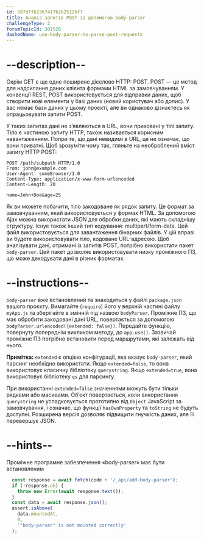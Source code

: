 ```yaml
---
id: 587d7fb2367417b2b2512bf7
title: Аналіз запитів POST за допомогою body-parser
challengeType: 2
forumTopicId: 301520
dashedName: use-body-parser-to-parse-post-requests
---
```


# --description--

Окрім GET є ще одне поширене дієслово HTTP: POST. POST — це метод для надсилання даних клієнта формами HTML за замовчуванням. У конвенції REST, POST використовується для відправки даних, щоб створити нові елементи у базі даних (новий користувач або допис). У вас немає бази даних у цьому проєкті, але ви однаково дізнаєтесь як опрацьовувати запити POST.

У таких запитах дані не з’являються в URL, вони приховані у тілі запиту. Тіло є частиною запиту HTTP, також називається корисним навантаженням. Попри те, що дані невидимі в URL, це не означає, що вони приватні. Щоб зрозуміти чому так, гляньте на необроблений вміст запиту HTTP POST:

```http
POST /path/subpath HTTP/1.0
From: john@example.com
User-Agent: someBrowser/1.0
Content-Type: application/x-www-form-urlencoded
Content-Length: 20

name=John+Doe&age=25
```

Як ви можете побачити, тіло закодоване як рядок запиту. Це формат за замовчуванням, який використовується у формах HTML. За допомогою Ajax можна використати JSON для обробки даних, які мають складнішу структуру. Існує також інший тип кодування: multipart/form-data. Цей файл використовується для завантаження бінарних файлів. У цій вправі ви будете використовувати тіло, кодоване URL-адресою. Щоб аналізувати дані, отримані із запитів POST, потрібно використати пакет `body-parser`. Цей пакет дозволяє використовувати низку проміжного ПЗ, що може декодувати дані в різних форматах.

# --instructions--

`body-parser` вже встановлений та знаходиться у файлі `package.json` вашого проєкту. Вимагайте (`require`) його у верхній частині файлу `myApp.js` та зберігайте в змінній під назвою `bodyParser`. Проміжне ПЗ, що має обробити закодовані дані URL, повертається за допомогою `bodyParser.urlencoded({extended: false})`. Передайте функцію, повернуту попереднім викликом методу, до `app.use()`. Зазвичай проміжне ПЗ потрібно встановити перед маршрутами, які залежать від нього.

**Примітка:** `extended` є опцією конфігурації, яка вказує `body-parser`, який парсинг необхідно використати. Якщо `extended=false`, то вона використовує класичну бібліотеку `querystring`. Якщо `extended=true`, вона використовує бібліотеку `qs` для парсингу.

При використанні `extended=false` значеннями можуть бути тільки рядками або масивами. Об’єкт повертається, коли використання `querystring` не успадковується прототипно від `Object` JavaScript за замовчування, і означає, що функції `hasOwnProperty` та `toString` не будуть доступні. Розширена версія дозволяє підвищити гнучкість даних, але її перевершує JSON.

# --hints--

Проміжне програмне забезпечення «body-parser» має бути встановленим

```js
  const response = await fetch(code + '/_api/add-body-parser');
  if (!response.ok) {
    throw new Error(await response.text());
  }
  const data = await response.json();
  assert.isAbove(
    data.mountedAt,
    0,
    '"body-parser" is not mounted correctly'
  );
```

